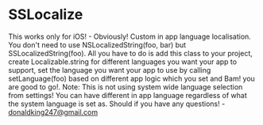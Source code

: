 # SSLocalize
This works only for iOS! - Obviously!
Custom in app language localisation. You don't need to use NSLocalizedString(foo, bar) but SSLocalizedString(foo). All you have to do is add this class to your project, create Localizable.string for different languages you want your app to support, set the language you want your app to use by calling setLanguage(foo) based on different app logic which you set and Bam! you are good to go!. Note:  This is not using system wide language selection from settings! You can have different in app language regardless of what the system language is set as. Should if you have any questions! - donaldking247@gmail.com
